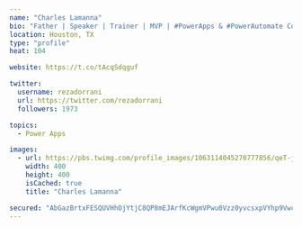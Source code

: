 ```yaml
---
name: "Charles Lamanna"
bio: "Father | Speaker | Trainer | MVP | #PowerApps & #PowerAutomate Community Super User | YouTuber Right-pointing triangle http://youtube.com/c/rezadorrani | Learn - Share - Clockwise rightwards and leftwards open circle arrows"
location: Houston, TX
type: "profile"
heat: 104

website: https://t.co/tAcqSdqguf

twitter:
  username: rezadorrani
  url: https://twitter.com/rezadorrani
  followers: 1973

topics:
  - Power Apps

images:
  - url: https://pbs.twimg.com/profile_images/1063114045270777856/qeT-jpWr_400x400.jpg
    width: 400
    height: 400
    isCached: true
    title: "Charles Lamanna"

secured: "AbGazBrtxFESQUVHhOjYtjC8QP8mEJArfKcWgmVPwu0Vzz0yvcsxpVYhp9Vwc1hLHX9S0RUgRHteIUpzMcOIUXOQzmeatRB/dEH3Hf4e3Z2JjRUdXpIIeSN1E/fIUYSJu5doqbsKOHmoSfAvPn84/PIJh3zA+YSmEiNwg6wYBGGZJ7D9yMvXV67ReCAFu6tvcRsi94qxvfTk+skvlNhRyJbcNklWbfa4hM1BQCWBCwtBYV6pLAhhyDj2+I4IDocBLbYhTtL8+ukNW3G9/husNWaFh0GXP6DBJcYgJbokIdSlen7oyb37PmJXfGgAVtbBozrgxYY3Nw50gP25A27DJm50uXNpQsXrE1GjBn9NDHn4UGjk9lqjNb2UzYTIsPOVsqJKaawYRV9ZQIPgvmDw3AvTlPnpgGFwXoNrbr3O7PI=;yO3gnIQQH7X9N0ZOC1POgg=="
---
```


